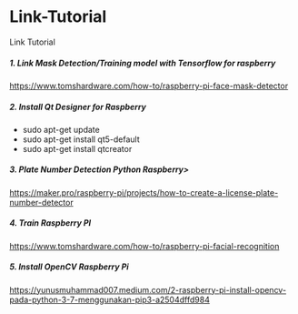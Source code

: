 # Link-Tutorial
Link Tutorial<br/>
##### 1. Link Mask Detection/Training model with Tensorflow for raspberry
https://www.tomshardware.com/how-to/raspberry-pi-face-mask-detector<br/>
##### 2. Install Qt Designer for Raspberry 
- sudo apt-get update
- sudo apt-get install qt5-default
- sudo apt-get install qtcreator<br/>
##### 3. Plate Number Detection Python Raspberry>
https://maker.pro/raspberry-pi/projects/how-to-create-a-license-plate-number-detector<br/>
##### 4. Train Raspberry PI
https://www.tomshardware.com/how-to/raspberry-pi-facial-recognition<br/>
##### 5. Install OpenCV Raspberry Pi
https://yunusmuhammad007.medium.com/2-raspberry-pi-install-opencv-pada-python-3-7-menggunakan-pip3-a2504dffd984

